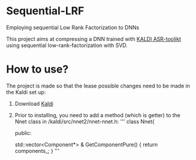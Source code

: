 # Sequential-LRF
Employing sequential Low Rank Factorization to DNNs

This project aims at compressing a DNN trained with [KALDI ASR-toolikt]( http://kaldi-asr.org/) using sequential low-rank-factorization with SVD.

# How to use?
The project is made so that the lease possible changes need to be made in the Kaldi set up:
  
  1. Download [Kaldi](https://github.com/kaldi-asr/kaldi)
  
  2. Prior to installing, you need to add a method (which is getter) to the Nnet class in /kaldi/src/nnet2/nnet-nnet.h:
      '''
      class Nnet{
  
      public:
  
      std::vector<Component*> & GetComponentPure() {
      return components_;
      }
     '''
    
    
    

